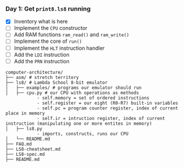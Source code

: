 ### Day 1: Get `print8.ls8` running

- [X] Inventory what is here
- [ ] Implement the `CPU` constructor
- [ ] Add RAM functions `ram_read()` and `ram_write()`
- [ ] Implement the core of `run()`
- [ ] Implement the `HLT` instruction handler
- [ ] Add the `LDI` instruction
- [ ] Add the `PRN` instruction

```
computer-architecture/
├── asm/ # stretch territory
├── ls8/ # Lambda School 8-bit emulator
│   ├── examples/ # programs our emulator should run
│   ├── cpu.py # our CPU with operations as methods
            - self.memory = set of ordered instructions
            - self.register = our eight (R0-R7) built-in variables
            - self.pc = program counter register, index of current place in memory
            - self.ir = intruction register, index of current instruction (manipulating one or more entites in memory)
│   ├── ls8.py
            - imports, constructs, runs our CPU
│   └── README.md
├── FAQ.md
├── LS8-cheatsheet.md
├── LS8-spec.md
├── README.md
